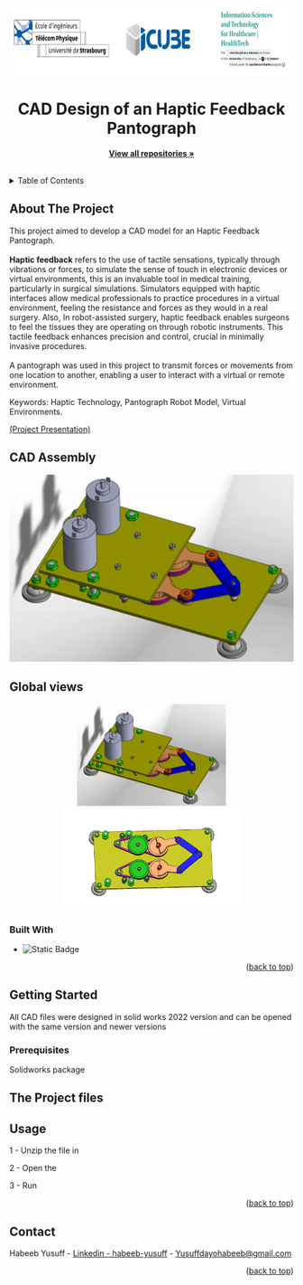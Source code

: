 <!-- Improved compatibility of back to top link: See: https://github.com/othneildrew/Best-README-Template/pull/73 -->
<a name="readme-top"></a>



<!-- PROJECT LOGO -->
<br />
<div align="center">
  <a href="https://healthtech.unistra.fr/">
    <img src="Images/logo.JPG" alt="Logo" width="720" height="120">
  </a>

  <h1 align="center">CAD Design of an Haptic Feedback Pantograph</h1>

  <p align="center">
    <a href="https://github.com/Habeeb-Yusuff?tab=repositories"><strong>View all repositories  »</strong></a>
    <br />
    <br />
  </p>
</div>



<!-- TABLE OF CONTENTS -->
<details>
  <summary>Table of Contents</summary>
  <ol>
    <li>
      <a href="#about-the-project">About The Project</a>
      <ul>
        <li><a href="#built-with">Built With</a></li>
      </ul>
    </li>
    <li>
      <a href="#getting-started">Getting Started</a>
      <ul>
        <li><a href="#prerequisites">Prerequisites</a></li>
<!--         <li><a href="#installation">Installation</a></li> -->
      </ul>
    </li>
    <li><a href="#usage">Usage</a></li>
<!--     <li><a href="#roadmap">Roadmap</a></li>
    <li><a href="#contributing">Contributing</a></li>
    <li><a href="#license">License</a></li> -->
    <li><a href="#contact">Contact</a></li>
<!--     <li><a href="#acknowledgments">Acknowledgments</a></li> -->
  </ol>
</details>



<!-- ABOUT THE PROJECT -->
## About The Project

This project aimed to develop a CAD model for an  Haptic Feedback Pantograph.<br> <br>**Haptic feedback** refers to the use of tactile sensations, typically through vibrations or forces, to simulate the sense of touch in electronic devices or virtual environments, this is an invaluable tool in medical training, particularly in surgical simulations. Simulators equipped with haptic interfaces allow medical professionals to practice procedures in a virtual environment, feeling the resistance and forces as they would in a real surgery. Also, In robot-assisted surgery, haptic feedback enables surgeons to feel the tissues they are operating on through robotic instruments. This tactile feedback enhances precision and control, crucial in minimally invasive procedures. <br><br> A pantograph was used in this project to transmit forces or movements from one location to another, enabling a user to interact with a virtual or remote environment.

Keywords: Haptic Technology, Pantograph Robot Model, Virtual Environments.

[(Project Presentation)](https://github.com/Habeeb-Yusuff/Pantographs_for_haptic_feedback/blob/main/Haptic%20Project's%20Final%20Presentation%20(110523).pdf)



## CAD Assembly

<div align="center">
    <img width="600" src="Images/Pantograph.gif" alt="color picker" />
</div>




## Global views

<div align="center">
  <a href=" ">
    <img src="Images/Global View1.png" height="180" />
    <img src="Images/Top view cut.png" height="180" />
    
  </a>
</div>


### Built With
* ![Static Badge](https://img.shields.io/badge/Solidworks--ff?logo=dassaultsystemes)


<p align="right">(<a href="#readme-top">back to top</a>)</p>


<!-- GETTING STARTED -->
## Getting Started

All CAD files were designed in solid works 2022 version and can be opened with the same version and newer versions

### Prerequisites

Solidworks package



## The Project files


<!-- USAGE EXAMPLES -->
## Usage

1 - Unzip the file in 

2 - Open the 

3 - Run 


<p align="right">(<a href="#readme-top">back to top</a>)</p>



<!-- CONTACT -->
## Contact

Habeeb Yusuff - [Linkedin - habeeb-yusuff](https://linkedin.com/in/habeeb-yusuff-347736176/) - Yusuffdayohabeeb@gmail.com

<p align="right">(<a href="#readme-top">back to top</a>)</p>



